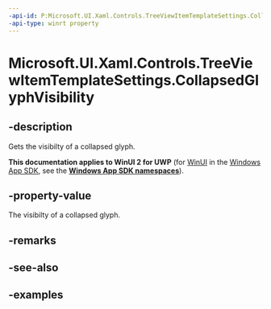 ```yaml
---
-api-id: P:Microsoft.UI.Xaml.Controls.TreeViewItemTemplateSettings.CollapsedGlyphVisibility
-api-type: winrt property
---
```

<!-- Property syntax.
public Visibility CollapsedGlyphVisibility { get; }
-->

# Microsoft.UI.Xaml.Controls.TreeViewItemTemplateSettings.CollapsedGlyphVisibility


## -description

Gets the visibilty of a collapsed glyph.


**This documentation applies to WinUI 2 for UWP** (for [WinUI](/windows/apps/winui/winui3/) in the [Windows App SDK](/windows/apps/windows-app-sdk/), see the **[Windows App SDK namespaces](/windows/windows-app-sdk/api/winrt/)**).

## -property-value

The visibilty of a collapsed glyph.


## -remarks


## -see-also


## -examples


